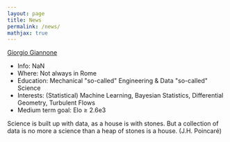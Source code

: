```yaml
---
layout: page
title: News
permalink: /news/
mathjax: true
---
```


[Giorgio Giannone](https://www.linkedin.com/in/giorgio-c-giannone/)

* Info: NaN
* Where: Not always in Rome
* Education: Mechanical "so-called" Engineering \& Data "so-called" Science
* Interests: (Statistical) Machine Learning, Bayesian Statistics, Differential Geometry, Turbulent Flows
* Medium term goal: Elo $\geq$ 2.6e3  

Science is built up with data, as a house is with stones. 
But a collection of data is no more a science than a heap of stones is a house. (J.H. Poincaré)